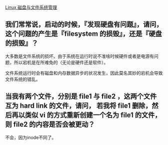 
[Linux 磁盘与文件系统管理](http://cn.linux.vbird.org/linux_basic/0230filesystem_7.php)

## 我们常常说，启动的时候，『发现硬盘有问题』，请问，这个问题的产生是『filesystem 的损毁』，还是『硬盘的损毁』？
大多数是文件系统的损坏。由于系统在运行时说不准啥时候硬件或者是电源有问题，所以宕机是在所难免的（无论是硬件还是软件）。


文件系统运行时会有磁盘和内存数据异步的状况发生，因此莫名其妙的宕机会导致文件系统的错乱。

## 当我有两个文件，分别是 file1 与 file2 ，这两个文件互为 hard link 的文件，请问， 若我将 file1 删除，然后再以类似 vi 的方式重新创建一个名为 file1 的文件， 则 file2 的内容是否会被更动？

不会，因为inode不同了。
